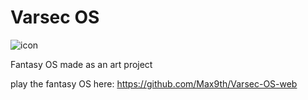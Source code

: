 # Varsec OS

![icon](https://github.com/user-attachments/assets/debd4a8e-dbe8-4b70-8ee4-8574fb5183c2)

 Fantasy OS made as an art project

play the fantasy OS here:
https://github.com/Max9th/Varsec-OS-web
